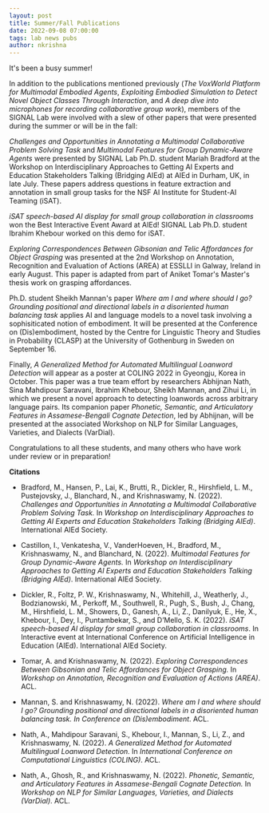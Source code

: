 ```yaml
---
layout: post
title: Summer/Fall Publications
date: 2022-09-08 07:00:00
tags: lab news pubs
author: nkrishna
---
```


It's been a busy summer!

In addition to the publications mentioned previously (*The VoxWorld Platform for Multimodal Embodied Agents*, *Exploiting Embodied Simulation to Detect Novel Object Classes Through Interaction*, and *A deep dive into microphones for recording collaborative group work*), members of the SIGNAL Lab were involved with a slew of other papers that were presented during the summer or will be in the fall:

*Challenges and Opportunities in Annotating a Multimodal Collaborative Problem Solving Task* and *Multimodal Features for Group Dynamic-Aware Agents* were presented by SIGNAL Lab Ph.D. student Mariah Bradford at the Workshop on Interdisciplinary Approaches to Getting AI Experts and Education Stakeholders Talking (Bridging AIEd) at AIEd in Durham, UK, in late July. These papers address questions in feature extraction and annotation in small group tasks for the NSF AI Institute for Student-AI Teaming (iSAT).

*iSAT speech-based AI display for small group collaboration in classrooms* won the Best Interactive Event Award at AIEd! SIGNAL Lab Ph.D. student Ibrahim Khebour worked on this demo for iSAT.

*Exploring Correspondences Between Gibsonian and Telic Affordances for Object Grasping* was presented at the 2nd Workshop on Annotation, Recognition and Evaluation of Actions (AREA) at ESSLLI in Galway, Ireland in early August. This paper is adapted from part of Aniket Tomar's Master's thesis work on grasping affordances.

Ph.D. student Sheikh Mannan's paper *Where am I and where should I go? Grounding positional and directional labels in a disoriented human balancing task* applies AI and language models to a novel task involving a sophisiticated notion of embodiment.  It will be presented at the Conference on (Dis)embodiment, hosted by the Centre for Linguistic Theory and Studies in Probability (CLASP) at the University of Gothenburg in Sweden on September 16.

Finally, *A Generalized Method for Automated Multilingual Loanword Detection* will appear as a poster at COLING 2022 in Gyeongju, Korea in October. This paper was a true team effort by researchers Abhijnan Nath, Sina Mahdipour Saravani, Ibrahim Khebour, Sheikh Mannan, and Zihui Li, in which we present a novel approach to detecting loanwords across arbitrary language pairs. Its companion paper *Phonetic, Semantic, and Articulatory Features in Assamese-Bengali Cognate Detection*, led by Abhijnan, will be presented at the associated Workshop on NLP for Similar Languages, Varieties, and Dialects (VarDial).

Congratulations to all these students, and many others who have work under review or in preparation!

**Citations**

* Bradford, M., Hansen, P., Lai, K., Brutti, R., Dickler, R., Hirshfield, L. M., Pustejovsky, J., Blanchard, N., and Krishnaswamy, N. (2022). *Challenges and Opportunities in Annotating a Multimodal Collaborative Problem Solving Task.* In *Workshop on Interdisciplinary Approaches to Getting AI Experts and Education Stakeholders Talking (Bridging AIEd)*. International AIEd Society.

* Castillon, I., Venkatesha, V., VanderHoeven, H., Bradford, M., Krishnaswamy, N., and Blanchard, N. (2022). *Multimodal Features for Group Dynamic-Aware Agents.* In *Workshop on Interdisciplinary Approaches to Getting AI Experts and Education Stakeholders Talking (Bridging AIEd)*. International AIEd Society.

* Dickler, R., Foltz, P. W., Krishnaswamy, N., Whitehill, J., Weatherly, J., Bodzianowski, M., Perkoff, M., Southwell, R., Pugh, S., Bush, J., Chang, M., Hirshfield, L. M., Showers, D., Ganesh, A., Li, Z., Danilyuk, E., He, X., Khebour, I., Dey, I., Puntambekar, S., and D’Mello, S. K. (2022). *iSAT speech-based AI display for small group collaboration in classrooms*. In Interactive event at International Conference on Artificial Intelligence in Education (AIEd). International AIEd Society.

* Tomar, A. and Krishnaswamy, N. (2022). *Exploring Correspondences Between Gibsonian and Telic Affordances for Object Grasping.* In *Workshop on Annotation, Recognition and Evaluation of Actions (AREA)*. ACL.

* Mannan, S. and Krishnaswamy, N. (2022). *Where am I and where should I go? Grounding positional and directional labels in a disoriented human balancing task.* *In Conference on (Dis)embodiment*. ACL.

* Nath, A., Mahdipour Saravani, S., Khebour, I., Mannan, S., Li, Z., and Krishnaswamy, N. (2022). *A Generalized Method for Automated Multilingual Loanword Detection.* In *International Conference on Computational Linguistics (COLING)*. ACL.

* Nath, A., Ghosh, R., and Krishnaswamy, N. (2022). *Phonetic, Semantic, and Articulatory Features in Assamese-Bengali Cognate Detection.* In *Workshop on NLP for Similar Languages, Varieties, and Dialects (VarDial)*. ACL.
